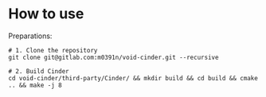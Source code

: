# How to use

Preparations:

    # 1. Clone the repository
    git clone git@gitlab.com:m0391n/void-cinder.git --recursive
    
    # 2. Build Cinder
    cd void-cinder/third-party/Cinder/ && mkdir build && cd build && cmake .. && make -j 8
